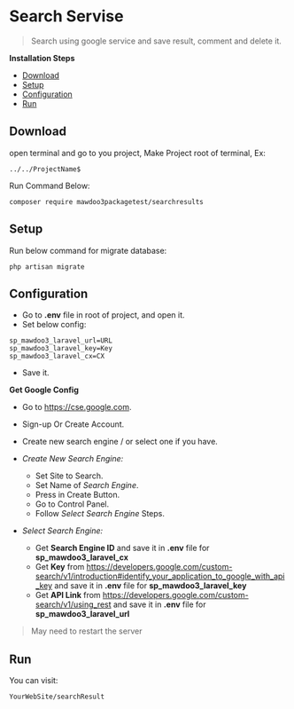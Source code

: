 # Search Servise

> Search using google service and save result, comment and delete it.

**Installation Steps**

- [Download](#Download)
- [Setup](#Setup)
- [Configuration](#Configuration)
- [Run](#Run)

## Download


open terminal and go to you project, Make Project root of terminal, Ex:


```shell
../../ProjectName$
```

Run Command Below:

```shell
composer require mawdoo3packagetest/searchresults
```

## Setup

Run below command for migrate database:

```shell
php artisan migrate
```

## Configuration

- Go to <strong>.env</strong> file in root of project, and open it.
- Set below config:

```shell
sp_mawdoo3_laravel_url=URL
sp_mawdoo3_laravel_key=Key
sp_mawdoo3_laravel_cx=CX
```
- Save it.

**Get Google Config**

- Go to <a href="https://cse.google.com" target="_blank">https://cse.google.com</a>.
- Sign-up Or Create Account.
- Create new search engine / or select one if you have.

- *Create New Search Engine:*
    - Set Site to Search.
    - Set Name of *Search Engine*.
    - Press in Create Button.
    - Go to Control Panel.
    - Follow *Select Search Engine* Steps. 

- *Select Search Engine:*
    - Get <strong>Search Engine ID</strong> and save it in <strong>.env</strong> file for <strong>sp_mawdoo3_laravel_cx</strong>
    - Get <strong>Key</strong> from <a href="https://developers.google.com/custom-search/v1/introduction#identify_your_application_to_google_with_api_key">https://developers.google.com/custom-search/v1/introduction#identify_your_application_to_google_with_api_key</a>  and save it in <strong>.env</strong> file for <strong>sp_mawdoo3_laravel_key</strong>
    - Get <strong>API Link</strong> from <a href="https://developers.google.com/custom-search/v1/using_rest">https://developers.google.com/custom-search/v1/using_rest</a> and save it in <strong>.env</strong> file for <strong>sp_mawdoo3_laravel_url</strong>

> May need to restart the server

## Run

You can visit:

```shell
YourWebSite/searchResult
```